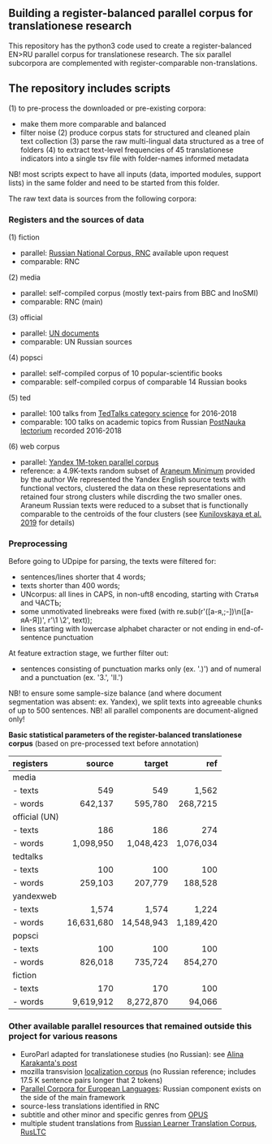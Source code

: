 ## Building a register-balanced parallel corpus for translationese research

This repository has the python3 code used to create a register-balanced EN>RU parallel corpus for translationese research. 
The six parallel subcorpora are complemented with register-comparable non-translations.

## The repository includes scripts
(1) to pre-process the downloaded or pre-existing corpora: 
- make them more comparable and balanced
- filter noise
(2) produce corpus stats for structured and cleaned plain text collection
(3) parse the raw multi-lingual data structured as a tree of folders
(4) to extract text-level frequencies of 45 translationese indicators into a single tsv file with folder-names informed metadata

NB! most scripts expect to have all inputs (data, imported modules, support lists) in the same folder and need to be started from this folder.

The raw text data is sources from the following corpora:

### Registers and the sources of data
(1) fiction
- parallel: [Russian National Corpus, RNC](http://www.ruscorpora.ru/new/) available upon request
- comparable: RNC

(2) media
- parallel: self-compiled corpus (mostly text-pairs from BBC and InoSMI)
- comparable: RNC (main)

(3) official
- parallel: [UN documents](https://conferences.unite.un.org/UNCORPUS/en/DownloadOverview#download)
- comparable: UN Russian sources

(4) popsci
- parallel: self-compiled corpus of 10 popular-scientific books
- comparable: self-compiled corpus of comparable 14 Russian books

(5) ted
- parallel: 100 talks from [TedTalks category science](https://www.ted.com/talks?sort=newest&topics%5B%5D=Science) for 2016-2018
- comparable: 100 talks on academic topics from Russian [PostNauka lectorium](https://postnauka.ru/) recorded 2016-2018

(6) web corpus
- parallel: [Yandex 1M-token parallel corpus](https://translate.yandex.ru/corpus)
- reference: a 4.9K-texts random subset of [Araneum Minimum](http://unesco.uniba.sk/aranea_about/index.html) provided by the author 
We represented the Yandex English source texts with functional vectors, clustered the data on these representations and retained four strong clusters while discrding the two smaller ones.
Araneum Russian texts were reduced to a subset that is functionally comparable to the centroids of the four clusters (see [Kunilovskaya et al. 2019](https://comparable.limsi.fr/bucc2019/BUCC2019-proceedings.pdf#page=44) for details)

### Preprocessing

Before going to UDpipe for parsing, the texts were filtered for:
- sentences/lines shorter that 4 words;
- texts shorter than 400 words;
- UNcorpus: all lines in CAPS, in non-uft8 encoding, starting with Статья and ЧАСТЬ;
- some unmotivated linebreaks were fixed (with re.sub(r'([а-я,;-])\n([а-яА-Я])', r'\1 \2', text));
- lines starting with lowercase alphabet character or not ending in end-of-sentence punctuation

At feature extraction stage, we further filter out:
- sentences consisting of punctuation marks only (ex. '.)') and of numeral and a punctuation (ex. '3.', 'II.')

NB! to ensure some sample-size balance (and where document segmentation was absent: ex. Yandex), we split texts into agreeable chunks of up to 500 sentences.
NB! all parallel components are document-aligned only!

**Basic statistical parameters of the register-balanced translationese corpus** (based on pre-processed text before annotation)

  registers   |    source   |  target    |    ref      |
  :---------- |------------:|-----------:|------------:| 
 media        |             |            |             |
   - texts    |    549      |   549      |   1,562     |
   - words    |   642,137   |  595,780   |  268,7215   |
 official (UN)|             |            |             |
   - texts    |    186      |   186      |   274       |
   - words    | 1,098,950   | 1,048,423  | 1,076,034   |
 tedtalks     |             |            |             |
   - texts    |    100      |   100      |   100       |
   - words    |   259,103   | 207,779    | 188,528     |
 yandexweb    |             |            |             |
   - texts    |  1,574      |   1,574    |   1,224     |
   - words    | 16,631,680  | 14,548,943 | 1,189,420   |
 popsci       |             |            |             |
   - texts    |  100        |  100       |   100       |
   - words    | 826,018     | 735,724    |  854,270    |
 fiction      |             |            |             |
   - texts    |  170        |  170       |   100       |
   - words    | 9,619,912   |  8,272,870 |  94,066     |
 

### Other available parallel resources that remained outside this project for various reasons
- EuroParl adapted for translationese studies (no Russian): see [Alina Karakanta's post](https://medium.com/machine-translation-fbk/weve-told-you-before-re-discovering-translationese-in-machine-translation-research-6159ed45c085)
- mozilla transvision [localization corpus](https://transvision.mozfr.org/downloads/) (no Russian reference; includes 17.5 K sentence pairs longer that 2 tokens)
- [Parallel Corpora for European Languages](https://paracrawl.eu/): Russian component exists on the side of the main framework
- source-less translations identified in RNC
- subtitle and other minor and specific genres from [OPUS](http://opus.nlpl.eu/)
- multiple student translations from [Russian Learner Translation Corpus, RusLTC](https://www.rus-ltc.org/search)
 

